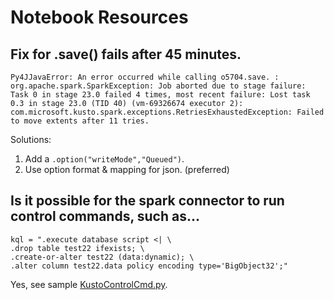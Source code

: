 # Notebook Resources

## Fix for .save() fails after 45 minutes. 
```
Py4JJavaError: An error occurred while calling o5704.save. : org.apache.spark.SparkException: Job aborted due to stage failure: Task 0 in stage 23.0 failed 4 times, most recent failure: Lost task 0.3 in stage 23.0 (TID 40) (vm-69326674 executor 2): com.microsoft.kusto.spark.exceptions.RetriesExhaustedException: Failed to move extents after 11 tries.
```
Solutions:
1. Add a `.option("writeMode","Queued")`.
2. Use option format & mapping for json. (preferred)


## Is it possible for the spark connector to run control commands, such as...
```
kql = ".execute database script <| \
.drop table test22 ifexists; \
.create-or-alter test22 (data:dynamic); \
.alter column test22.data policy encoding type='BigObject32';"
```
Yes, see sample [KustoControlCmd.py](KustoControlCmd.py).
